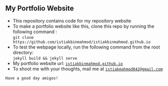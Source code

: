 ## My Portfolio Website
- This repository contains code for my repository website
- To make a portfolio website like this, clone this repo by running the following command :\
  `git clone https://github.com/istiakbinmahmod/istiakbinmahmod.github.io`
- To test the webpage locally, run the following command from the root directory:\
  `jekyll build && jekyll serve`
- My portfolio website url: [`istiakbinmahmod.github.io`](https://istiakbinmahmod.github.io)
- To shoot me with your thoughts, mail me at [`istiakmahmod842@gmail.com`](mailto:istiakmahmod842@gmail.com)

`Have a good day amigos!`
